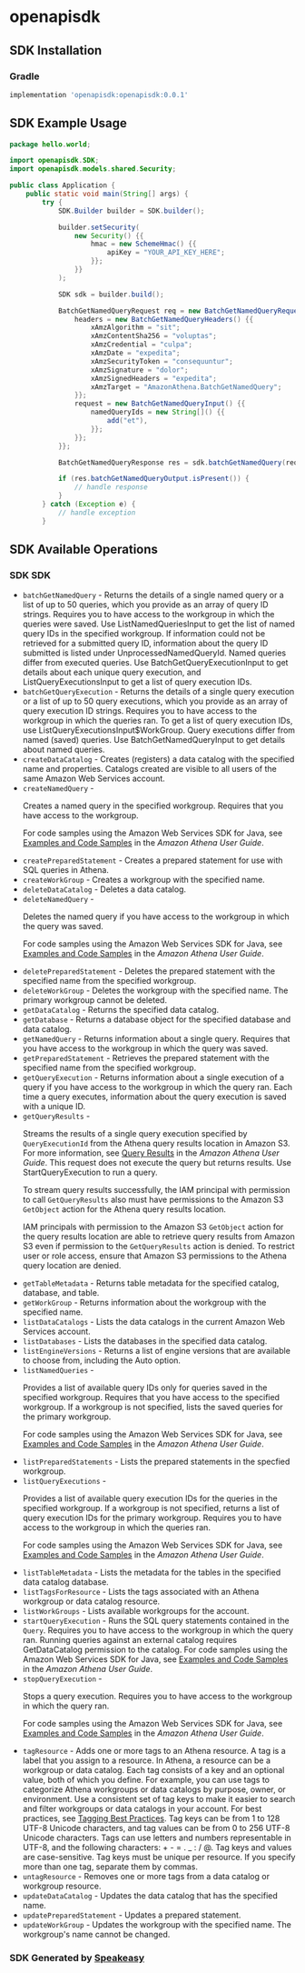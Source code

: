 # openapisdk

<!-- Start SDK Installation -->
## SDK Installation

### Gradle

```groovy
implementation 'openapisdk:openapisdk:0.0.1'
```
<!-- End SDK Installation -->

## SDK Example Usage
<!-- Start SDK Example Usage -->
```java
package hello.world;

import openapisdk.SDK;
import openapisdk.models.shared.Security;

public class Application {
    public static void main(String[] args) {
        try {
            SDK.Builder builder = SDK.builder();

            builder.setSecurity(
                new Security() {{
                    hmac = new SchemeHmac() {{
                        apiKey = "YOUR_API_KEY_HERE";
                    }};
                }}
            );

            SDK sdk = builder.build();

            BatchGetNamedQueryRequest req = new BatchGetNamedQueryRequest() {{
                headers = new BatchGetNamedQueryHeaders() {{
                    xAmzAlgorithm = "sit";
                    xAmzContentSha256 = "voluptas";
                    xAmzCredential = "culpa";
                    xAmzDate = "expedita";
                    xAmzSecurityToken = "consequuntur";
                    xAmzSignature = "dolor";
                    xAmzSignedHeaders = "expedita";
                    xAmzTarget = "AmazonAthena.BatchGetNamedQuery";
                }};
                request = new BatchGetNamedQueryInput() {{
                    namedQueryIds = new String[]() {{
                        add("et"),
                    }};
                }};
            }};

            BatchGetNamedQueryResponse res = sdk.batchGetNamedQuery(req);

            if (res.batchGetNamedQueryOutput.isPresent()) {
                // handle response
            }
        } catch (Exception e) {
            // handle exception
        }
```
<!-- End SDK Example Usage -->

<!-- Start SDK Available Operations -->
## SDK Available Operations

### SDK SDK

* `batchGetNamedQuery` - Returns the details of a single named query or a list of up to 50 queries, which you provide as an array of query ID strings. Requires you to have access to the workgroup in which the queries were saved. Use <a>ListNamedQueriesInput</a> to get the list of named query IDs in the specified workgroup. If information could not be retrieved for a submitted query ID, information about the query ID submitted is listed under <a>UnprocessedNamedQueryId</a>. Named queries differ from executed queries. Use <a>BatchGetQueryExecutionInput</a> to get details about each unique query execution, and <a>ListQueryExecutionsInput</a> to get a list of query execution IDs.
* `batchGetQueryExecution` - Returns the details of a single query execution or a list of up to 50 query executions, which you provide as an array of query execution ID strings. Requires you to have access to the workgroup in which the queries ran. To get a list of query execution IDs, use <a>ListQueryExecutionsInput$WorkGroup</a>. Query executions differ from named (saved) queries. Use <a>BatchGetNamedQueryInput</a> to get details about named queries.
* `createDataCatalog` - Creates (registers) a data catalog with the specified name and properties. Catalogs created are visible to all users of the same Amazon Web Services account.
* `createNamedQuery` - <p>Creates a named query in the specified workgroup. Requires that you have access to the workgroup.</p> <p>For code samples using the Amazon Web Services SDK for Java, see <a href="http://docs.aws.amazon.com/athena/latest/ug/code-samples.html">Examples and Code Samples</a> in the <i>Amazon Athena User Guide</i>.</p>
* `createPreparedStatement` - Creates a prepared statement for use with SQL queries in Athena.
* `createWorkGroup` - Creates a workgroup with the specified name.
* `deleteDataCatalog` - Deletes a data catalog.
* `deleteNamedQuery` - <p>Deletes the named query if you have access to the workgroup in which the query was saved.</p> <p>For code samples using the Amazon Web Services SDK for Java, see <a href="http://docs.aws.amazon.com/athena/latest/ug/code-samples.html">Examples and Code Samples</a> in the <i>Amazon Athena User Guide</i>.</p>
* `deletePreparedStatement` - Deletes the prepared statement with the specified name from the specified workgroup.
* `deleteWorkGroup` - Deletes the workgroup with the specified name. The primary workgroup cannot be deleted.
* `getDataCatalog` - Returns the specified data catalog.
* `getDatabase` - Returns a database object for the specified database and data catalog.
* `getNamedQuery` - Returns information about a single query. Requires that you have access to the workgroup in which the query was saved.
* `getPreparedStatement` - Retrieves the prepared statement with the specified name from the specified workgroup.
* `getQueryExecution` - Returns information about a single execution of a query if you have access to the workgroup in which the query ran. Each time a query executes, information about the query execution is saved with a unique ID.
* `getQueryResults` - <p>Streams the results of a single query execution specified by <code>QueryExecutionId</code> from the Athena query results location in Amazon S3. For more information, see <a href="https://docs.aws.amazon.com/athena/latest/ug/querying.html">Query Results</a> in the <i>Amazon Athena User Guide</i>. This request does not execute the query but returns results. Use <a>StartQueryExecution</a> to run a query.</p> <p>To stream query results successfully, the IAM principal with permission to call <code>GetQueryResults</code> also must have permissions to the Amazon S3 <code>GetObject</code> action for the Athena query results location.</p> <important> <p>IAM principals with permission to the Amazon S3 <code>GetObject</code> action for the query results location are able to retrieve query results from Amazon S3 even if permission to the <code>GetQueryResults</code> action is denied. To restrict user or role access, ensure that Amazon S3 permissions to the Athena query location are denied.</p> </important>
* `getTableMetadata` - Returns table metadata for the specified catalog, database, and table.
* `getWorkGroup` - Returns information about the workgroup with the specified name.
* `listDataCatalogs` - Lists the data catalogs in the current Amazon Web Services account.
* `listDatabases` - Lists the databases in the specified data catalog.
* `listEngineVersions` - Returns a list of engine versions that are available to choose from, including the Auto option.
* `listNamedQueries` - <p>Provides a list of available query IDs only for queries saved in the specified workgroup. Requires that you have access to the specified workgroup. If a workgroup is not specified, lists the saved queries for the primary workgroup.</p> <p>For code samples using the Amazon Web Services SDK for Java, see <a href="http://docs.aws.amazon.com/athena/latest/ug/code-samples.html">Examples and Code Samples</a> in the <i>Amazon Athena User Guide</i>.</p>
* `listPreparedStatements` - Lists the prepared statements in the specfied workgroup.
* `listQueryExecutions` - <p>Provides a list of available query execution IDs for the queries in the specified workgroup. If a workgroup is not specified, returns a list of query execution IDs for the primary workgroup. Requires you to have access to the workgroup in which the queries ran.</p> <p>For code samples using the Amazon Web Services SDK for Java, see <a href="http://docs.aws.amazon.com/athena/latest/ug/code-samples.html">Examples and Code Samples</a> in the <i>Amazon Athena User Guide</i>.</p>
* `listTableMetadata` - Lists the metadata for the tables in the specified data catalog database.
* `listTagsForResource` - Lists the tags associated with an Athena workgroup or data catalog resource.
* `listWorkGroups` - Lists available workgroups for the account.
* `startQueryExecution` - Runs the SQL query statements contained in the <code>Query</code>. Requires you to have access to the workgroup in which the query ran. Running queries against an external catalog requires <a>GetDataCatalog</a> permission to the catalog. For code samples using the Amazon Web Services SDK for Java, see <a href="http://docs.aws.amazon.com/athena/latest/ug/code-samples.html">Examples and Code Samples</a> in the <i>Amazon Athena User Guide</i>.
* `stopQueryExecution` - <p>Stops a query execution. Requires you to have access to the workgroup in which the query ran.</p> <p>For code samples using the Amazon Web Services SDK for Java, see <a href="http://docs.aws.amazon.com/athena/latest/ug/code-samples.html">Examples and Code Samples</a> in the <i>Amazon Athena User Guide</i>.</p>
* `tagResource` - Adds one or more tags to an Athena resource. A tag is a label that you assign to a resource. In Athena, a resource can be a workgroup or data catalog. Each tag consists of a key and an optional value, both of which you define. For example, you can use tags to categorize Athena workgroups or data catalogs by purpose, owner, or environment. Use a consistent set of tag keys to make it easier to search and filter workgroups or data catalogs in your account. For best practices, see <a href="https://aws.amazon.com/answers/account-management/aws-tagging-strategies/">Tagging Best Practices</a>. Tag keys can be from 1 to 128 UTF-8 Unicode characters, and tag values can be from 0 to 256 UTF-8 Unicode characters. Tags can use letters and numbers representable in UTF-8, and the following characters: + - = . _ : / @. Tag keys and values are case-sensitive. Tag keys must be unique per resource. If you specify more than one tag, separate them by commas.
* `untagResource` - Removes one or more tags from a data catalog or workgroup resource.
* `updateDataCatalog` - Updates the data catalog that has the specified name.
* `updatePreparedStatement` - Updates a prepared statement.
* `updateWorkGroup` - Updates the workgroup with the specified name. The workgroup's name cannot be changed.

<!-- End SDK Available Operations -->

### SDK Generated by [Speakeasy](https://docs.speakeasyapi.dev/docs/using-speakeasy/client-sdks)
